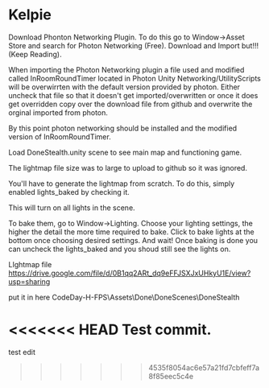 # Kelpie

Download Phonton Networking Plugin. To do this go to Window->Asset Store and search for Photon Networking (Free). Download and Import but!!! (Keep Reading). 

When importing the Photon Networking plugin a file used and modified called InRoomRoundTimer
located in Photon Unity Networking/UtilityScripts will be overwirrten with the default version provided
by photon. Either uncheck that file so that it doesn't get imported/overwritten or once it does get overridden 
copy over the download file from github and overwrite the orginal imported from photon. 

By this point photon networking should be installed and the modified version of InRoomRoundTimer. 

Load DoneStealth.unity scene to see main map and functioning game. 

The lightmap file size was to large to upload to github so it was ignored. 

You'll have to generate the lightmap from scratch.
To do this, simply enabled lights_baked by checking it. 

This will turn on all lights in the scene. 

To bake them, go to Window->Lighting.
Choose your lighting settings, the higher the detail the more time required to bake. 
Click to bake lights at the bottom once choosing desired settings. 
And wait! 
Once baking is done you can uncheck the lights_baked and you shoud still see the lights on. 

LIghtmap file https://drive.google.com/file/d/0B1qq2ARt_dq9eFFJSXJxUHkyU1E/view?usp=sharing

put it in here CodeDay-H-FPS\Assets\Done\DoneScenes\DoneStealth

<<<<<<< HEAD
Test commit.
=======
test edit
>>>>>>> 4535f8054ac6e57a21fd7cbfeff7a8f85eec5c4e
